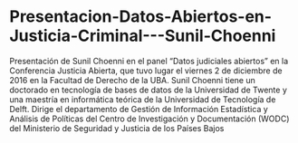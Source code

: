 # Presentacion-Datos-Abiertos-en-Justicia-Criminal---Sunil-Choenni
Presentación de Sunil Choenni en el panel “Datos judiciales abiertos” en la Conferencia Justicia Abierta, que tuvo lugar el viernes 2 de diciembre de 2016 en la Facultad de Derecho de la UBA. Sunil Choenni tiene un doctorado en tecnología de bases de datos de la Universidad de Twente y una maestría en informática teórica de la Universidad de Tecnología de Delft. Dirige el departamento de Gestión de Información Estadística y Análisis de Políticas del Centro de Investigación y Documentación (WODC) del Ministerio de Seguridad y Justicia de los Países Bajos
